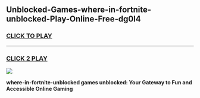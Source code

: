 
## Unblocked-Games-where-in-fortnite-unblocked-Play-Online-Free-dg0l4
<h3>
<a href="https://premium76.site?title=where-in-fortnite-unblocked&ref=26A">CLICK TO PLAY</a></h3>
<hr>

<h3>
<a href="https://premium76.site?title=where-in-fortnite-unblocked&ref=26A">CLICK 2 PLAY</a>
  
</h3>

<a href="https://premium76.site?title=where-in-fortnite-unblocked&ref=26A"><img src="https://clearcache.store/games.png"></a>


**where-in-fortnite-unblocked games unblocked: Your Gateway to Fun and Accessible Online Gaming**
